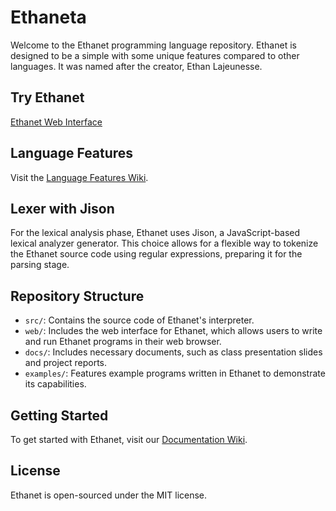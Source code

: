 # Ethaneta

Welcome to the Ethanet programming language repository. Ethanet is designed to be a simple with some unique features compared to other languages. It was named after the creator, Ethan Lajeunesse.

## Try Ethanet

[Ethanet Web Interface](https://ethanet.ethanlaj.dev)

## Language Features

Visit the [Language Features Wiki](https://github.com/ethanlaj/EthaNet/wiki#:~:text=Home-,Language%20Features).

## Lexer with Jison

For the lexical analysis phase, Ethanet uses Jison, a JavaScript-based lexical analyzer generator. This choice allows for a flexible way to tokenize the Ethanet source code using regular expressions, preparing it for the parsing stage.

## Repository Structure

-   `src/`: Contains the source code of Ethanet's interpreter.
-   `web/`: Includes the web interface for Ethanet, which allows users to write and run Ethanet programs in their web browser.
-   `docs/`: Includes necessary documents, such as class presentation slides and project reports.
-   `examples/`: Features example programs written in Ethanet to demonstrate its capabilities.

## Getting Started

To get started with Ethanet, visit our [Documentation Wiki](https://github.com/ethanlaj/EthaNet/wiki).

## License

Ethanet is open-sourced under the MIT license.
